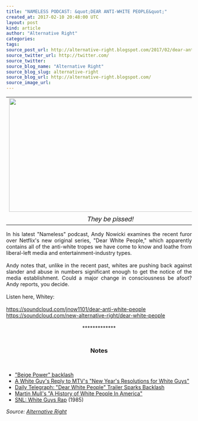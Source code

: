 ```yaml
---
title: "NAMELESS PODCAST: &quot;DEAR ANTI-WHITE PEOPLE&quot;"
created_at: 2017-02-10 20:48:00 UTC
layout: post
kind: article
author: "Alternative Right"
categories: 
tags: 
source_post_url: http://alternative-right.blogspot.com/2017/02/dear-anti-white-people-nameless-podcast.html
source_twitter_url: http://twitter.com/
source_twitter: 
source_blog_name: "Alternative Right"
source_blog_slug: alternative-right
source_blog_url: http://alternative-right.blogspot.com/
source_image_url: 
---
```

<div dir="ltr" style="text-align: left;" trbidi="on"><table align="center" cellpadding="0" cellspacing="0" class="tr-caption-container" style="margin-left: auto; margin-right: auto; text-align: center;"><tbody><tr><td style="text-align: center;"><a href="https://4.bp.blogspot.com/-L1919yRV9ko/WJ4hWE75JmI/AAAAAAAAC-Q/W0B0yxtW8w0J68-t-E4GX6Gbry75CnV9gCLcB/s1600/dear_a.jpg" imageanchor="1" style="margin-left: auto; margin-right: auto;"><img border="0" height="309" src="https://4.bp.blogspot.com/-L1919yRV9ko/WJ4hWE75JmI/AAAAAAAAC-Q/W0B0yxtW8w0J68-t-E4GX6Gbry75CnV9gCLcB/s400/dear_a.jpg" width="550" /></a></td></tr><tr><td class="tr-caption" style="text-align: center;"><span style="font-family: &quot;helvetica neue&quot; , &quot;arial&quot; , &quot;helvetica&quot; , sans-serif; font-size: large;"><i>They be pissed!</i></span></td></tr></tbody></table><div style="text-align: justify;">In his latest "Nameless" podcast, Andy Nowicki examines the recent furor over Netflix's new original series, "Dear White People," which apparently contains all of the anti-white tropes we have come to know and loathe from liberal-left media and entertainment-industry types.</div><div style="text-align: justify;"><br /></div><a name='more'></a><div style="text-align: justify;">Andy notes that, unlike in the recent past, whites are pushing back against slander and abuse in numbers significant enough to get the notice of the media establishment. Could a major change in consciousness be afoot? Andy reports, you decide.<br /><br />Listen here, Whitey:&nbsp;</div><br /><div style="text-align: justify;"><a href="https://soundcloud.com/jnow1101/dear-anti-white-people"></a><a href="https://soundcloud.com/jnow1101/dear-anti-white-people">https://soundcloud.com/jnow1101/dear-anti-white-people</a><br /><a href="https://soundcloud.com/new-alternative-right/dear-white-people">https://soundcloud.com/new-alternative-right/dear-white-people</a></div><br /><div style="text-align: center;">*************</div><h3 style="text-align: center;"><br />Notes</h3><br /><ul style="text-align: left;"><li><a href="http://www.torontosun.com/2016/12/06/seeing-red-over-beige-power-rap-parody">"Beige Power" backlash</a></li><li><a href="http://alternative-right.blogspot.com/2016/12/new-year-resolutions-for-white-guys.html">A White Guy's Reply to MTV's "New Year's Resolutions for White Guys"</a></li><li><a href="http://www.telegraph.co.uk/tv/2017/02/09/dear-white-people-trailer-sparks-backlash-netflix-faces-claims/">Daily Telegraph: "Dear White People" Trailer Sparks Backlash</a></li><li><a href="http://www.imdb.com/title/tt0089277/">Martin Mull's "A History of White People In America"</a></li><li><a href="http://www.nbc.com/saturday-night-live/video/a-couple-of-white-guys/n9329?snl=1">SNL: White Guys Rap</a>&nbsp;(1985)</li></ul></div><img src="http://feeds.feedburner.com/~r/blogspot/SBfLZ/~4/Q25niZBQ-eY" height="1" width="1" alt=""/><div class="">
    <i>Source: <a href="http://alternative-right.blogspot.com/">Alternative Right</a></i>
</div>
